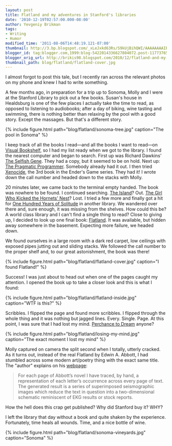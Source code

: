 ```yaml
---
layout: post
title: Flatland and my adventures in Stanford's libraries
date: '2010-12-19T02:57:00.000-08:00'
author: Yevgeniy Brikman
tags:
- Writing
- Humor
modified_time: '2011-08-06T14:48:19.121-07:00'
thumbnail: http://3.bp.blogspot.com/_xLeJxkd63Rs/S9kUjBihQWI/AAAAAAAAIE0/b0m2nbIEyBM/s72-c/IMG_7521.JPG
blogger_id: tag:blogger.com,1999:blog-5422014336627804072.post-11773765740335889
blogger_orig_url: http://brikis98.blogspot.com/2010/12/flatland-and-my-adventures-in-stanfords.html
thumbnail_path: blog/flatland/flatland-cover.jpg
---
```


I almost forgot to post this tale, but I recently ran across the relevant 
photos on my phone and knew I had to write something. 

A few months ago, in preparation for a trip up to Sonoma, Molly and I were at 
the Stanford Library to pick out a few books. Susan's house in Healdsburg is 
one of the few places I actually take the time to read, as opposed to 
listening to audiobooks; after a day of biking, wine tasting and swimming, 
there is nothing better than relaxing by the pool with a good story. Except 
the massages. But that's a different story. 

{% include figure.html path="blog/flatland/sonoma-tree.jpg" caption="The pool in Sonoma" %}

I keep track of all the books I read&mdash;and all the books I want to read&mdash;on [Visual 
Bookshelf](http://books.livingsocial.com/people/1716910290), so I had my list 
ready when we got to the library. I found the nearest computer and began to 
search. First up was Richard Dawkins' [The Selfish 
Gene](http://www.amazon.com/Selfish-Gene-Richard-Dawkins/dp/0192860925). They 
had a copy, but it seemed to be on hold. Next up: [The Pragmatic 
Programmer](http://www.amazon.com/Pragmatic-Programmer-Journeyman-Master/dp/020161622X). 
Somebody already had it out. I then tried 
[Xenocide](http://www.amazon.com/Xenocide-Ender-Book-Orson-Scott/dp/0812509250), 
the 3rd book in the Ender's Game series. They had it! I wrote down the call 
number and headed down to the stacks with Molly. 

20 minutes later, we came back to the terminal empty handed. The book was 
nowhere to be found. I continued searching. [The 
Island](http://www.amazon.com/Island-Perennial-Classics-Aldous-Huxley/dp/0060085495)? 
Out. [The Girl Who Kicked the Hornets' 
Nest](http://www.amazon.com/Girl-Who-Kicked-Hornets-Nest/dp/1906694176)? Lost. 
I tried a few more and finally got a hit for [One Hundred Years of 
Solitude](http://www.amazon.com/Hundred-Solitude-Gabriel-Garcia-Marquez/dp/0060929790) 
in another library. We wandered over there and, sure enough, it was missing 
from the shelves. How could this be? A world class library and I can't find a 
single thing to read? Close to giving up, I decided to look up one final book: 
[Flatland](http://www.amazon.com/Flatland-Romance-Dimensions-Thrift-Editions/dp/048627263X). 
It was available, but hidden away somewhere in the basement. Expecting more 
failure, we headed down.

We found ourselves in a large room with a dark red carpet, low ceilings 
with exposed pipes jutting out and sliding stacks. We followed the call number 
to the proper shelf and, to our great astonishment, the book was there!

{% include figure.html path="blog/flatland/flatland-cover.jpg" caption="I found Flatland!" %}

Success! I was just about to head out when one of the pages caught my 
attention. I opened the book up to take a closer look and this is what I 
found:

{% include figure.html path="blog/flatland/flatland-inside.jpg" caption="WTF is this?" %}

Scribbles. I flipped the page and found more scribbles. I flipped through 
the whole thing and it was nothing but jagged lines. Every. Single. Page. At 
this point, I was sure that I had lost my mind. [Perchance to 
Dream](http://en.wikipedia.org/wiki/Perchance_to_Dream_(Batman:_The_Animated_Series)) 
anyone?

{% include figure.html path="blog/flatland/losing-my-mind.jpg" caption="The exact moment I lost my mind" %}

Molly captured on camera the split second when I totally, utterly cracked. As 
it turns out, instead of the real Flatland by Edwin A. Abbott, I had stumbled 
across some modern art/poetry thing with the exact same title. The "author" 
explains on his [webpage](http://www.littleredleaves.com/LRL1/beaulieu.html):

> For each page of Abbott’s novel I have traced, by hand, a 
> representation of each letter’s occurrence across every page of text. The 
> generated result is a series of superimposed seismographic images which reduce 
> the text in question into a  two-dimensional schematic reminiscent of EKG 
> results or stock reports.

How the hell does this crap get published? Why did Stanford buy it? WHY? 

I left the library that day without a book and quite shaken by the experience. 
Fortunately, time heals all wounds. Time, and a nice bottle of wine. 

{% include figure.html path="blog/flatland/sonoma-vineyards.jpg" caption="Sonoma" %}
